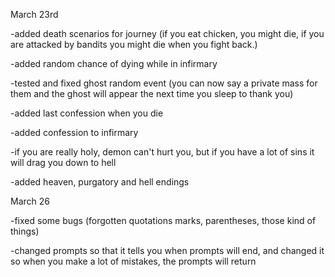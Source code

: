 March 23rd 

-added death scenarios for journey (if you eat chicken, you might die, if you are attacked by bandits you might die when you fight back.)

-added random chance of dying while in infirmary

-tested and fixed ghost random event (you can now say a private mass for them and the ghost will appear the next time you sleep to thank you)

-added last confession when you die

-added confession to infirmary

-if you are really holy, demon can't hurt you, but if you have a lot of sins it will drag you down to hell

-added heaven, purgatory and hell endings



March 26

-fixed some bugs (forgotten quotations marks, parentheses, those kind of things)

-changed prompts so that it tells you when prompts will end, and changed it so when you make a lot of mistakes, the prompts will return 


